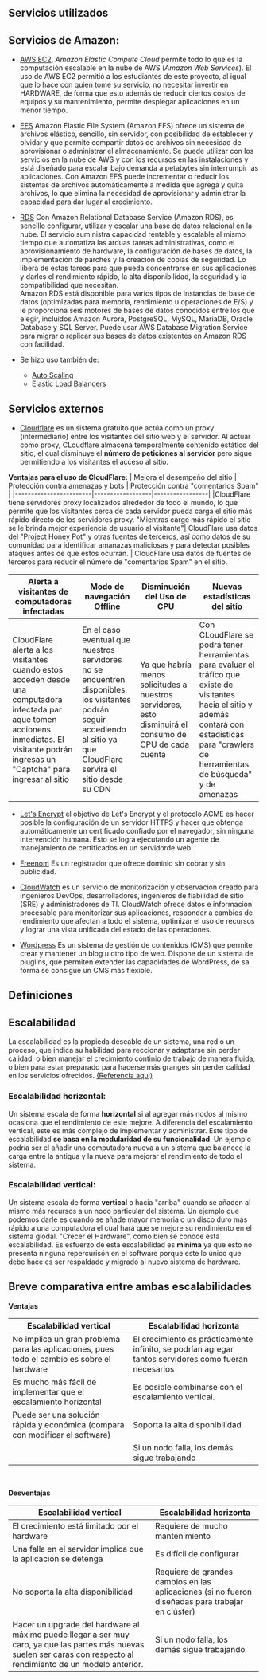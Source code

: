 ## **Servicios utilizados**

## Servicios de Amazon: 
- [AWS EC2](https://aws.amazon.com/es/ec2/?ec2-whats-new.sort-by=item.additionalFields.postDateTime&ec2-whats-new.sort-order=desc), *Amazon Elastic Compute Cloud* permite todo lo que es la computación escalable en la nube de AWS (*Amazon Web Services*). El uso de AWS EC2 permitió a los estudiantes de este proyecto, al igual que lo hace con quien tome su servicio, no necesitar invertir en HARDWARE, de forma que esto además de reducir ciertos costos de equipos y su mantenimiento, permite desplegar aplicaciones en un menor tiempo. 

- [EFS](https://aws.amazon.com/es/efs/) Amazon Elastic File System (Amazon EFS) ofrece un sistema de archivos elástico, sencillo, sin servidor, con posibilidad de establecer y olvidar y que permite compartir datos de archivos sin necesidad de aprovisionar o administrar el almacenamiento. Se puede utilizar con los servicios en la nube de AWS y con los recursos en las instalaciones y está diseñado para escalar bajo demanda a petabytes sin interrumpir las aplicaciones. Con Amazon EFS puede incrementar o reducir los sistemas de archivos automáticamente a medida que agrega y quita archivos, lo que elimina la necesidad de aprovisionar y administrar la capacidad para dar lugar al crecimiento.

- [RDS](https://aws.amazon.com/es/rds/) Con Amazon Relational Database Service (Amazon RDS), es sencillo configurar, utilizar y escalar una base de datos relacional en la nube. El servicio suministra capacidad rentable y escalable al mismo tiempo que automatiza las arduas tareas administrativas, como el aprovisionamiento de hardware, la configuración de bases de datos, la implementación de parches y la creación de copias de seguridad. Lo libera de estas tareas para que pueda concentrarse en sus aplicaciones y darles el rendimiento rápido, la alta disponibilidad, la seguridad y la compatibilidad que necesitan.<br> Amazon RDS está disponible para varios tipos de instancias de base de datos (optimizadas para memoria, rendimiento u operaciones de E/S) y le proporciona seis motores de bases de datos conocidos entre los que elegir, incluidos Amazon Aurora, PostgreSQL, MySQL, MariaDB, Oracle Database y SQL Server. Puede usar AWS Database Migration Service para migrar o replicar sus bases de datos existentes en Amazon RDS con facilidad.
- Se hizo uso también de: 
    - [Auto Scaling](#Auto-Scaling)
    - [Elastic Load Balancers](#Elastic-Load-Balancers)

## Servicios externos
- [Cloudflare](https://www.cloudflare.com/es-es/) es un sistema gratuito que actúa como un proxy (intermediario) entre los visitantes del sitio web y el servidor. Al actuar como proxy, CLoudflare almacena temporalmente contenido estático del sitio, el cual disminuye el **número de peticiones al servidor** pero sigue permitiendo a los visitantes el acceso al sitio. 

**Ventajas para el uso de CloudFlare:**
  | Mejora el desempeño del sitio | Protección contra amenazas y bots | Protección contra "comentarios Spam"  |
   |------------------------|------------------|-----------------|
   |CloudFlare tiene servidores proxy localizados alrededor de todo el mundo, lo que permite que los visitantes cerca de cada servidor pueda carga el sitio más rápido directo de los servidores proxy. "Mientras carge más rápido el sitio se le brinda mejor experiencia de usuario al visitante"| CloudFlare usa datos del "Project Honey Pot" y otras fuentes de terceros, así como datos de su comunidad para identificar amanazas maliciosas y para detectar posibles ataques antes de que estos ocurran. | CloudFlare usa datos de fuentes de terceros para reducir el número de "comentarios Spam" en el sitio. 

  | Alerta a visitantes de computadoras infectadas | Modo de navegación Offline | Disminución del Uso de CPU  | Nuevas estadísticas del sitio |
  |-----------------------|-----------------------|-----------------------|-----------------------|
  | CloudFlare alerta a los visitantes cuando estos acceden desde una computadora infectada par aque tomen accionens inmediatas. El visitante podrán ingresas un "Captcha" para ingresar al sitio| En el caso eventual que nuestros servidores no se encuentren disponibles, los visitantes podrán seguir accediendo al sitio ya que CloudFlare servirá el sitio desde su CDN| Ya que habría menos solicitudes a nuestros servidores, esto disminuirá el consumo de CPU de cada cuenta| Con CLoudFlare se podrá tener herramientas para evaluar el tráfico que existe de visitantes hacia el sitio y además contará con estadísticas para "crawlers de herramientas de búsqueda" y de amenazas|



- [Let's Encrypt](https://letsencrypt.org/es/) el objetivo de Let's Encrypt y el protocolo ACME es hacer posible la configuración de un servidor HTTPS y hacer que obtenga automáticamente un certificado confiado por el navegador, sin ninguna intervención humana. Esto se logra ejecutando un agente de manejamiento de certificados en un servidorde  web. 

- [Freenom](https://www.freenom.com/es/index.html) Es un registrador que ofrece dominio sin cobrar y sin publicidad. 

- [CloudWatch](https://aws.amazon.com/es/cloudwatch/) es un servicio de monitorización y observación creado para ingenieros DevOps, desarrolladores, ingenieros de fiabilidad de sitio (SRE) y administradores de TI. CloudWatch ofrece datos e información procesable para monitorizar sus aplicaciones, responder a cambios de rendimiento que afectan a todo el sistema, optimizar el uso de recursos y lograr una vista unificada del estado de las operaciones.

- [Wordpress](https://wordpress.com/es/) Es un sistema de gestión de contenidos (CMS) que permite crear y mantener un blog u otro tipo de web. Dispone de un sistema de pluglins, que permiten extender las capacidades de WordPress, de sa forma se consigue un CMS más flexible. 

## **Definiciones**

## Escalabilidad
La escalabilidad es la propieda deseable de un sistema, una red o un proceso, que indica su habilidad para reccionar y adaptarse sin perder calidad, o bien manejar el crecimiento continio de trabajo de manera fluida, o bien para estar preparado para hacerse más granges sin perder calidad en los servicios ofrecidos. [(Referencia aqui)](https://es.wikipedia.org/wiki/Escalabilidad)
### **Escalabilidad horizontal:**
Un sistema escala de forma **horizontal** si al agregar más nodos al mismo ocasiona que el rendimiento de este mejore. A diferencia del escalamiento vertical, este es más complejo de implementar y administrar. Este tipo de escalabilidad **se basa en la modularidad de su funcionalidad**. Un ejemplo podría ser el añadir una computadora nueva a un sistema que balancee la carga entre la antigua y la nueva para mejorar el rendimiento de todo el sistema.

### **Escalabilidad vertical:**
Un sistema escala de forma **vertical** o hacia "arriba" cuando se añaden al mismo más recursos a un nodo particular del sistema. Un ejemplo que podemos darle es cuando se añade mayor memoria o un disco duro más rápido a una computadora el cual hará que se mejore su rendimiento en el sistema glodal. "Crecer el Hardware", como bien se conoce esta escalabilidad. Es esfuerzo de esta escalabilidad es **mínima** ya que esto no presenta ninguna repercurisón en el software porque este lo único que debe hace es ser respaldado y migrado al nuevo sistema de hardware. 

## Breve comparativa entre ambas escalabilidades

**Ventajas**

   | Escalabilidad vertical | Escalabilidad horizonta |
   |------------------------|-------------|
   | No implica un gran problema para las aplicaciones, pues todo el cambio es sobre el hardware | El crecimiento es prácticamente infinito, se podrían agregar tantos servidores como fueran necesarios | 
   | Es mucho más fácil de implementar que el escalamiento horizontal | Es posible combinarse con el escalamiento vertical.
   | Puede ser una solución rápida y económica (compara con modificar el software) | Soporta la alta disponibilidad|
   | | Si un nodo falla, los demás sigue trabajando | Soporta el balanceo de cargas. | 

<br>

**Desventajas**

   | Escalabilidad vertical | Escalabilidad horizonta |
   |------------------------|-------------|
   | El crecimiento está limitado por el hardware | Requiere de mucho mantenimiento | 
   | Una falla en el servidor implica que la aplicación se detenga| Es difícil de configurar
   | No soporta la alta disponibilidad | Requiere de grandes cambios en las aplicaciones (si no fueron diseñadas para trabajar en clúster) |
   |Hacer un upgrade del hardware al máximo puede llegar a ser muy caro, ya que las partes más nuevas suelen ser caras con respecto al rendimiento de un modelo anterior. | Si un nodo falla, los demás sigue trabajando | Requiere de una infraestructura más grande.|